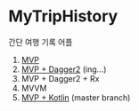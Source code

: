 # MyTripHistory

간단 여행 기록 어플

1. [MVP](https://github.com/pmpmopm1/MyTripHistory_Android/tree/mvp)
2. [MVP + Dagger2](https://github.com/pmpmopm1/MyTripHistory_Android/tree/mvp_dagger2) (ing...)
3. MVP + Dagger2 + Rx
4. MVVM
5. [MVP + Kotlin](https://github.com/pmpmopm1/MyTripHistory_Android/tree/mvp_kotlin) (master branch)
